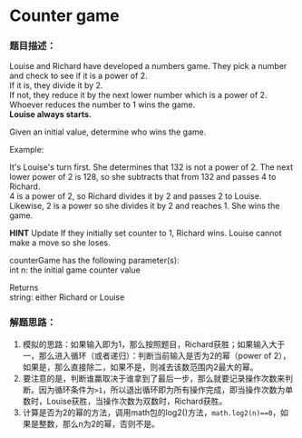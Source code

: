 # Counter game
### 题目描述：
Louise and Richard have developed a numbers game. They pick a number and check to see if it is a power of 2.<br/>
If it is, they divide it by 2.<br/>
If not, they reduce it by the next lower number which is a power of 2. Whoever reduces the number to 1 wins the game.<br/>
**Louise always starts.** <br/>

Given an initial value, determine who wins the game.

Example:

It's Louise's turn first. She determines that 132 is not a power of 2. The next lower power of 2 is 128, so she subtracts that from 132 and passes 4 to Richard.<br/>
4 is a power of 2, so Richard divides it by 2 and passes 2 to Louise.<br/>
Likewise, 2 is a power so she divides it by 2 and reaches 1. She wins the game.<br/>

**HINT** Update If they initially set counter to 1, Richard wins. Louise cannot make a move so she loses.

counterGame has the following parameter(s):<br/>
int n: the initial game counter value

Returns<br/>
string: either Richard or Louise

### 解题思路：
1. 模拟的思路：如果输入即为1，那么按照题目，Richard获胜；如果输入大于一，那么进入循环（或者递归）：判断当前输入是否为2的幂（power of 2），如果是，那么直接除二，如果不是，则减去该数范围内2最大的幂。
2. 要注意的是，判断谁赢取决于谁拿到了最后一步，那么就要记录操作次数来判断。因为循环条件为`>1`，所以退出循环即为所有操作完成，即当操作次数为单数时，Louise获胜，当操作次数为双数时，Richard获胜。
3. 计算是否为2的幂的方法，调用math包的log2()方法，`math.log2(n)==0`，如果是整数，那么n为2的幂，否则不是。

